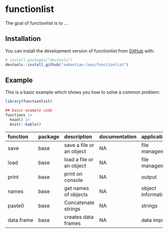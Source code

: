 
<!-- README.md is generated from README.Rmd. Please edit that file -->

# functionlist

<!-- badges: start -->
<!-- badges: end -->

The goal of functionlist is to …

## Installation

You can install the development version of functionlist from
[GitHub](https://github.com/) with:

``` r
# install.packages("devtools")
devtools::install_github("sebastian-loos/functionlist")
```

## Example

This is a basic example which shows you how to solve a common problem:

``` r
library(functionlist)

## basic example code
functions |>
  head() |>
  knitr::kable()
```

| function   | package | description              | documentation | application        |
|:-----------|:--------|:-------------------------|:--------------|:-------------------|
| save       | base    | save a file or an object | NA            | file management    |
| load       | base    | load a file or an object | NA            | file management    |
| print      | base    | print on console         | NA            | output             |
| names      | base    | get names of objects     | NA            | object information |
| paste0     | base    | Concatenate strings      | NA            | strings            |
| data.frame | base    | creates data frames      | NA            | data import        |
